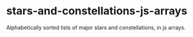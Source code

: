 # stars-and-constellations-js-arrays

Alphabetically sorted lists of major stars and constellations, in js arrays.

